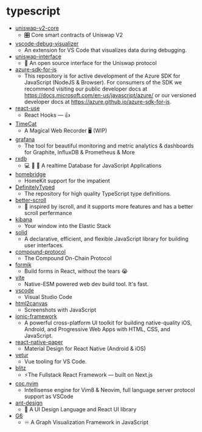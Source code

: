 # typescript
- [uniswap-v2-core](https://github.com/Uniswap/uniswap-v2-core)
  - 🎛 Core smart contracts of Uniswap V2
- [vscode-debug-visualizer](https://github.com/hediet/vscode-debug-visualizer)
  - An extension for VS Code that visualizes data during debugging.
- [uniswap-interface](https://github.com/Uniswap/uniswap-interface)
  - 🦄 An open source interface for the Uniswap protocol
- [azure-sdk-for-js](https://github.com/Azure/azure-sdk-for-js)
  - This repository is for active development of the Azure SDK for JavaScript (NodeJS & Browser). For consumers of the SDK we recommend visiting our public developer docs at https://docs.microsoft.com/en-us/javascript/azure/ or our versioned developer docs at https://azure.github.io/azure-sdk-for-js.
- [react-use](https://github.com/streamich/react-use)
  - React Hooks — 👍
- [TimeCat](https://github.com/oct16/TimeCat)
  - A Magical Web Recorder 🖥 (WIP)
- [grafana](https://github.com/grafana/grafana)
  - The tool for beautiful monitoring and metric analytics & dashboards for Graphite, InfluxDB & Prometheus & More
- [rxdb](https://github.com/pubkey/rxdb)
  - 💻 🔄 📱 A realtime Database for JavaScript Applications
- [homebridge](https://github.com/homebridge/homebridge)
  - HomeKit support for the impatient
- [DefinitelyTyped](https://github.com/DefinitelyTyped/DefinitelyTyped)
  - The repository for high quality TypeScript type definitions.
- [better-scroll](https://github.com/ustbhuangyi/better-scroll)
  - 📜 inspired by iscroll, and it supports more features and has a better scroll perfermance
- [kibana](https://github.com/elastic/kibana)
  - Your window into the Elastic Stack
- [solid](https://github.com/ryansolid/solid)
  - A declarative, efficient, and flexible JavaScript library for building user interfaces.
- [compound-protocol](https://github.com/compound-finance/compound-protocol)
  - The Compound On-Chain Protocol
- [formik](https://github.com/formium/formik)
  - Build forms in React, without the tears 😭
- [vite](https://github.com/vitejs/vite)
  - Native-ESM powered web dev build tool. It's fast.
- [vscode](https://github.com/microsoft/vscode)
  - Visual Studio Code
- [html2canvas](https://github.com/niklasvh/html2canvas)
  - Screenshots with JavaScript
- [ionic-framework](https://github.com/ionic-team/ionic-framework)
  - A powerful cross-platform UI toolkit for building native-quality iOS, Android, and Progressive Web Apps with HTML, CSS, and JavaScript.
- [react-native-paper](https://github.com/callstack/react-native-paper)
  - Material Design for React Native (Android & iOS)
- [vetur](https://github.com/vuejs/vetur)
  - Vue tooling for VS Code.
- [blitz](https://github.com/blitz-js/blitz)
  - ⚡️The Fullstack React Framework — built on Next.js
- [coc.nvim](https://github.com/neoclide/coc.nvim)
  - Intellisense engine for Vim8 & Neovim, full language server protocol support as VSCode
- [ant-design](https://github.com/ant-design/ant-design)
  - 🌈 A UI Design Language and React UI library
- [G6](https://github.com/antvis/G6)
  - ♾ A Graph Visualization Framework in JavaScript

